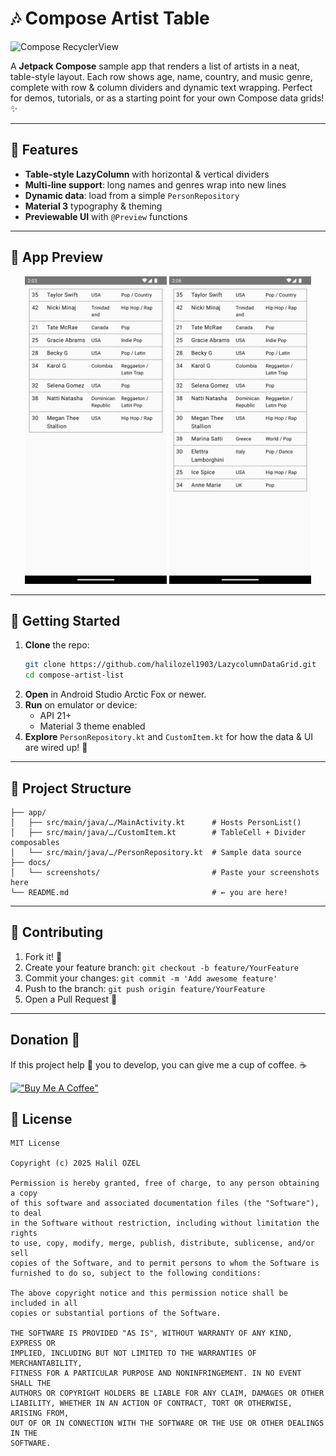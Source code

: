 # 🎶 Compose Artist Table

![Compose RecyclerView](LazyColoumn.png)

A **Jetpack Compose** sample app that renders a list of artists in a neat, table-style layout. Each row shows age, name, country, and music genre, complete with row & column dividers and dynamic text wrapping. Perfect for demos, tutorials, or as a starting point for your own Compose data grids! ✨

---

## 🚀 Features

- **Table-style LazyColumn** with horizontal & vertical dividers  
- **Multi-line support**: long names and genres wrap into new lines  
- **Dynamic data**: load from a simple `PersonRepository`  
- **Material 3** typography & theming  
- **Previewable UI** with `@Preview` functions  

---

## 📱 App Preview

<p align="center">
  <img src="screen-1.png" alt="Main list" width="45%" />
  <img src="screen-2.png" alt="Wrapped text" width="45%" />
</p>


---

## 🔧 Getting Started

1. **Clone** the repo:  
   ```bash
   git clone https://github.com/halilozel1903/LazycolumnDataGrid.git
   cd compose-artist-list
   ```
2. **Open** in Android Studio Arctic Fox or newer.  
3. **Run** on emulator or device:  
   - API 21+  
   - Material 3 theme enabled  
4. **Explore** `PersonRepository.kt` and `CustomItem.kt` for how the data & UI are wired up! 🧐

---

## 📂 Project Structure

```
├── app/
│   ├── src/main/java/…/MainActivity.kt      # Hosts PersonList()
│   ├── src/main/java/…/CustomItem.kt        # TableCell + Divider composables
│   └── src/main/java/…/PersonRepository.kt  # Sample data source
├── docs/
│   └── screenshots/                         # Paste your screenshots here
└── README.md                                # ← you are here!
```

---

## 🤝 Contributing

1. Fork it! 🍴  
2. Create your feature branch: `git checkout -b feature/YourFeature`  
3. Commit your changes: `git commit -m 'Add awesome feature'`  
4. Push to the branch: `git push origin feature/YourFeature`  
5. Open a Pull Request 📝  

---

## Donation 💸

If this project help 💁 you to develop, you can give me a cup of coffee. ☕

[!["Buy Me A Coffee"](https://www.buymeacoffee.com/assets/img/custom_images/orange_img.png)](https://www.buymeacoffee.com/halilozel1903)

## 📜 License
```
MIT License

Copyright (c) 2025 Halil OZEL

Permission is hereby granted, free of charge, to any person obtaining a copy
of this software and associated documentation files (the "Software"), to deal
in the Software without restriction, including without limitation the rights
to use, copy, modify, merge, publish, distribute, sublicense, and/or sell
copies of the Software, and to permit persons to whom the Software is
furnished to do so, subject to the following conditions:

The above copyright notice and this permission notice shall be included in all
copies or substantial portions of the Software.

THE SOFTWARE IS PROVIDED "AS IS", WITHOUT WARRANTY OF ANY KIND, EXPRESS OR
IMPLIED, INCLUDING BUT NOT LIMITED TO THE WARRANTIES OF MERCHANTABILITY,
FITNESS FOR A PARTICULAR PURPOSE AND NONINFRINGEMENT. IN NO EVENT SHALL THE
AUTHORS OR COPYRIGHT HOLDERS BE LIABLE FOR ANY CLAIM, DAMAGES OR OTHER
LIABILITY, WHETHER IN AN ACTION OF CONTRACT, TORT OR OTHERWISE, ARISING FROM,
OUT OF OR IN CONNECTION WITH THE SOFTWARE OR THE USE OR OTHER DEALINGS IN THE
SOFTWARE.
```
